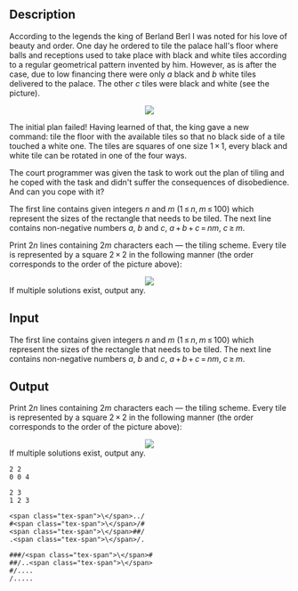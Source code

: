 ## Description

<div><p>According to the legends the king of Berland Berl I was noted for his love of beauty and order. One day he ordered to tile the palace hall's floor where balls and receptions used to take place with black and white tiles according to a regular geometrical pattern invented by him. However, as is after the case, due to low financing there were only <span class="tex-span"><i>a</i></span> black and <span class="tex-span"><i>b</i></span> white tiles delivered to the palace. The other <span class="tex-span"><i>c</i></span> tiles were black and white (see the picture).</p><center> <img class="tex-graphics" src="file://LgoBpK2F.png" style="max-width: 100.0%;max-height: 100.0%;"> </center><p>The initial plan failed! Having learned of that, the king gave a new command: tile the floor with the available tiles so that no black side of a tile touched a white one. The tiles are squares of one size <span class="tex-span">1 × 1</span>, every black and white tile can be rotated in one of the four ways. </p><p>The court programmer was given the task to work out the plan of tiling and he coped with the task and didn't suffer the consequences of disobedience. And can you cope with it?</p></div><div class="input-specification"><p>The first line contains given integers <span class="tex-span"><i>n</i></span> and <span class="tex-span"><i>m</i></span> (<span class="tex-span">1 ≤ <i>n</i>, <i>m</i> ≤ 100</span>) which represent the sizes of the rectangle that needs to be tiled. The next line contains non-negative numbers <span class="tex-span"><i>a</i></span>, <span class="tex-span"><i>b</i></span> and <span class="tex-span"><i>c</i></span>, <span class="tex-span"><i>a</i> + <i>b</i> + <i>c</i> = <i>nm</i></span>, <span class="tex-span"><i>c</i> ≥ <i>m</i></span>. </p></div><div class="output-specification"><p>Print <span class="tex-span">2<i>n</i></span> lines containing <span class="tex-span">2<i>m</i></span> characters each — the tiling scheme. Every tile is represented by a square <span class="tex-span">2 × 2</span> in the following manner (the order corresponds to the order of the picture above): </p><center> <img class="tex-graphics" src="file://LwbK9l0O.png" style="max-width: 100.0%;max-height: 100.0%;"> </center> If multiple solutions exist, output any.</div>

## Input

<p>The first line contains given integers <span class="tex-span"><i>n</i></span> and <span class="tex-span"><i>m</i></span> (<span class="tex-span">1 ≤ <i>n</i>, <i>m</i> ≤ 100</span>) which represent the sizes of the rectangle that needs to be tiled. The next line contains non-negative numbers <span class="tex-span"><i>a</i></span>, <span class="tex-span"><i>b</i></span> and <span class="tex-span"><i>c</i></span>, <span class="tex-span"><i>a</i> + <i>b</i> + <i>c</i> = <i>nm</i></span>, <span class="tex-span"><i>c</i> ≥ <i>m</i></span>. </p>

## Output

<p>Print <span class="tex-span">2<i>n</i></span> lines containing <span class="tex-span">2<i>m</i></span> characters each — the tiling scheme. Every tile is represented by a square <span class="tex-span">2 × 2</span> in the following manner (the order corresponds to the order of the picture above): </p><center> <img class="tex-graphics" src="file://LwbK9l0O.png" style="max-width: 100.0%;max-height: 100.0%;"> </center> If multiple solutions exist, output any.





```input1
2 2
0 0 4

```




```input2
2 3
1 2 3

```




```output1
<span class="tex-span">\</span>../
#<span class="tex-span">\</span>/#
<span class="tex-span">\</span>##/
.<span class="tex-span">\</span>/.

```




```output2
###/<span class="tex-span">\</span>#
##/..<span class="tex-span">\</span>
#/....
/.....

```



